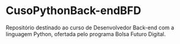 # CusoPythonBack-endBFD
Repositório destinado ao curso de Desenvolvedor Back-end com a linguagem Python, ofertada pelo programa Bolsa Futuro Digital.
